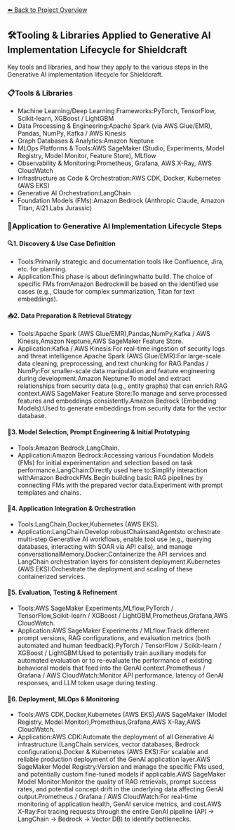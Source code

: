 [⬅️ Back to Project Overview](../../README.md)

## 🛠️Tooling & Libraries Applied to Generative AI Implementation Lifecycle for Shieldcraft

Key tools and libraries, and how they apply to the various steps in the Generative AI implementation lifecycle for Shieldcraft.

### 📋Tools & Libraries

* Machine Learning/Deep Learning Frameworks:PyTorch, TensorFlow, Scikit-learn, XGBoost / LightGBM
* Data Processing & Engineering:Apache Spark (via AWS Glue/EMR), Pandas, NumPy, Kafka / AWS Kinesis
* Graph Databases & Analytics:Amazon Neptune
* MLOps Platforms & Tools:AWS SageMaker (Studio, Experiments, Model Registry, Model Monitor, Feature Store), MLflow
* Observability & Monitoring:Prometheus, Grafana, AWS X-Ray, AWS CloudWatch
* Infrastructure as Code & Orchestration:AWS CDK, Docker, Kubernetes (AWS EKS)
* Generative AI Orchestration:LangChain
* Foundation Models (FMs):Amazon Bedrock (Anthropic Claude, Amazon Titan, AI21 Labs Jurassic)

### 🔗Application to Generative AI Implementation Lifecycle Steps

#### 🔍1. Discovery & Use Case Definition

* Tools:Primarily strategic and documentation tools like Confluence, Jira, etc. for planning.
* Application:This phase is about definingwhatto build. The choice of specific FMs fromAmazon Bedrockwill be based on the identified use cases (e.g., Claude for complex summarization, Titan for text embeddings).

#### 📥2. Data Preparation & Retrieval Strategy

* Tools:Apache Spark (AWS Glue/EMR),Pandas,NumPy,Kafka / AWS Kinesis,Amazon Neptune,AWS SageMaker Feature Store.
* Application:Kafka / AWS Kinesis:For real-time ingestion of security logs and threat intelligence.Apache Spark (AWS Glue/EMR):For large-scale data cleaning, preprocessing, and text chunking for RAG.Pandas / NumPy:For smaller-scale data manipulation and feature engineering during development.Amazon Neptune:To model and extract relationships from security data (e.g., entity graphs) that can enrich RAG context.AWS SageMaker Feature Store:To manage and serve processed features and embeddings consistently.Amazon Bedrock (Embedding Models):Used to generate embeddings from security data for the vector database.

#### 🧠3. Model Selection, Prompt Engineering & Initial Prototyping

* Tools:Amazon Bedrock,LangChain.
* Application:Amazon Bedrock:Accessing various Foundation Models (FMs) for initial experimentation and selection based on task performance.LangChain:Directly used here to:Simplify interaction withAmazon BedrockFMs.Begin building basic RAG pipelines by connecting FMs with the prepared vector data.Experiment with prompt templates and chains.

#### 🔗4. Application Integration & Orchestration

* Tools:LangChain,Docker,Kubernetes (AWS EKS).
* Application:LangChain:Develop robustChainsandAgentsto orchestrate multi-step Generative AI workflows, enable tool use (e.g., querying databases, interacting with SOAR via API calls), and manage conversationalMemory.Docker:Containerize the API services and LangChain orchestration layers for consistent deployment.Kubernetes (AWS EKS):Orchestrate the deployment and scaling of these containerized services.

#### 🧪5. Evaluation, Testing & Refinement

* Tools:AWS SageMaker Experiments,MLflow,PyTorch / TensorFlow,Scikit-learn / XGBoost / LightGBM,Prometheus,Grafana,AWS CloudWatch.
* Application:AWS SageMaker Experiments / MLflow:Track different prompt versions, RAG configurations, and evaluation metrics (both automated and human feedback).PyTorch / TensorFlow / Scikit-learn / XGBoost / LightGBM:Used to potentially train auxiliary models for automated evaluation or to re-evaluate the performance of existing behavioral models that feed into the GenAI context.Prometheus / Grafana / AWS CloudWatch:Monitor API performance, latency of GenAI responses, and LLM token usage during testing.

#### 🚀6. Deployment, MLOps & Monitoring

* Tools:AWS CDK,Docker,Kubernetes (AWS EKS),AWS SageMaker (Model Registry, Model Monitor),Prometheus,Grafana,AWS X-Ray,AWS CloudWatch.
* Application:AWS CDK:Automate the deployment of all Generative AI infrastructure (LangChain services, vector databases, Bedrock configurations).Docker & Kubernetes (AWS EKS):For scalable and reliable production deployment of the GenAI application layer.AWS SageMaker Model Registry:Version and manage the specific FMs used, and potentially custom fine-tuned models if applicable.AWS SageMaker Model Monitor:Monitor the quality of RAG retrievals, prompt success rates, and potential concept drift in the underlying data affecting GenAI output.Prometheus / Grafana / AWS CloudWatch:For real-time monitoring of application health, GenAI service metrics, and cost.AWS X-Ray:For tracing requests through the entire GenAI pipeline (API -> LangChain -> Bedrock -> Vector DB) to identify bottlenecks.

<!-- Unhandled tags: li -->

